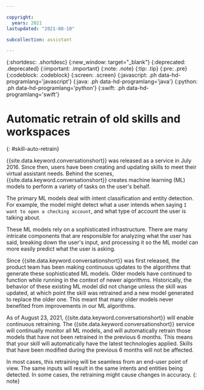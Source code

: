 ```yaml
---

copyright:
  years: 2021
lastupdated: "2021-08-10"

subcollection: assistant

---
```


{:shortdesc: .shortdesc}
{:new_window: target="_blank"}
{:deprecated: .deprecated}
{:important: .important}
{:note: .note}
{:tip: .tip}
{:pre: .pre}
{:codeblock: .codeblock}
{:screen: .screen}
{:javascript: .ph data-hd-programlang='javascript'}
{:java: .ph data-hd-programlang='java'}
{:python: .ph data-hd-programlang='python'}
{:swift: .ph data-hd-programlang='swift'}

# Automatic retrain of old skills and workspaces
{: #skill-auto-retrain}

{{site.data.keyword.conversationshort}} was released as a service in July 2016. Since then, users have been creating and updating skills to meet their virtual assistant needs. Behind the scenes, {{site.data.keyword.conversationshort}} creates machine learning (ML) models to perform a variety of tasks on the user's behalf. 

The primary ML models deal with intent classification and entity detection. For example, the model might detect what a user intends when saying `I want to open a checking account`, and what type of account the user is talking about.

These ML models rely on a sophisticated infrastructure. There are many intricate components that are responsible for analyzing what the user has said, breaking down the user's input, and processing it so the ML model can more easily predict what the user is asking.

Since {{site.data.keyword.conversationshort}} was first released, the product team has been making continuous updates to the algorithms that generate these sophisticated ML models. Older models have continued to function while running in the context of newer algorithms. Historically, the behavior of these existing ML model did not change unless the skill was updated, at which point the skill was retrained and a new model generated to replace the older one. This meant that many older models never benefited from improvements in our ML algorithms.

As of August 23, 2021, {{site.data.keyword.conversationshort}} will enable continuous retraining. The {{site.data.keyword.conversationshort}} service will continually monitor all ML models, and will automatically retrain those models that have not been retrained in the previous 6 months. This means that your skill will automatically have the latest technologies applied. Skills that have been modified during the previous 6 months will not be affected.

In most cases, this retraining will be seamless from an end-user point of view. The same inputs will result in the same intents and entities being detected. In some cases, the retraining might cause changes in accuracy.
{: note}